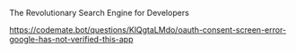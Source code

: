 
The Revolutionary Search Engine for Developers

https://codemate.bot/questions/KlQgtaLMdo/oauth-consent-screen-error-google-has-not-verified-this-app